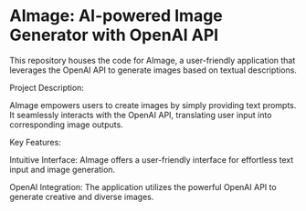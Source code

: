 # AImage: AI-powered Image Generator with OpenAI API

This repository houses the code for AImage, a user-friendly application 
that leverages the OpenAI API to generate images based on textual descriptions.

Project Description:

AImage empowers users to create images by simply providing text prompts. 
It seamlessly interacts with the OpenAI API, translating user input into corresponding image outputs.

Key Features:

Intuitive Interface: AImage offers a user-friendly interface for effortless text input and image generation.

OpenAI Integration: The application utilizes the powerful OpenAI API to generate creative and diverse images.
